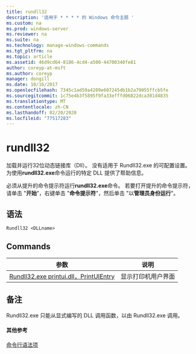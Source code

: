 ```yaml
---
title: rundll32
description: '适用于 * * * * 的 Windows 命令主题 '
ms.custom: na
ms.prod: windows-server
ms.reviewer: na
ms.suite: na
ms.technology: manage-windows-commands
ms.tgt_pltfrm: na
ms.topic: article
ms.assetid: 46d9cd64-8186-4cd4-a500-44700340fe81
author: coreyp-at-msft
ms.author: coreyp
manager: dongill
ms.date: 10/16/2017
ms.openlocfilehash: 7345c1ad59a4209e607245db1b2a79055ffcb5fe
ms.sourcegitcommit: 1c75e4b3f5895f9fa33efffd06822dca301d4835
ms.translationtype: MT
ms.contentlocale: zh-CN
ms.lasthandoff: 02/20/2020
ms.locfileid: "77517283"
---
```

# <a name="rundll32"></a>rundll32



加载并运行32位动态链接库（Dll）。 没有适用于 Rundll32.exe 的可配置设置。 为使用**rundll32.exe**命令运行的特定 DLL 提供了帮助信息。

必须从提升的命令提示符运行**rundll32.exe**命令。 若要打开提升的命令提示符，请单击 "**开始**"，右键单击 "**命令提示符**"，然后单击 "以**管理员身份运行**"。

## <a name="syntax"></a>语法

```
Rundll32 <DLLname>
```

## <a name="commands"></a>Commands

|参数|说明|
|---------|-----------|
|[Rundll32.exe printui.dll，PrintUIEntry](rundll32-printui.md)|显示打印机用户界面|

## <a name="remarks"></a>备注

Rundll32.exe 只能从显式编写的 DLL 调用函数，以由 Rundll32.exe 调用。

#### <a name="additional-references"></a>其他参考

[命令行语法项](command-line-syntax-key.md)
